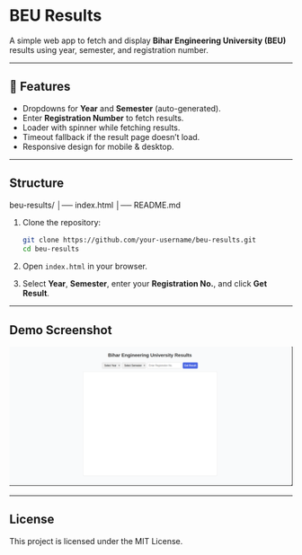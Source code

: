 # BEU Results

A simple web app to fetch and display **Bihar Engineering University (BEU)** results using year, semester, and registration number.

---

## 🚀 Features

- Dropdowns for **Year** and **Semester** (auto-generated).
- Enter **Registration Number** to fetch results.
- Loader with spinner while fetching results.
- Timeout fallback if the result page doesn’t load.
- Responsive design for mobile & desktop.

---

## Structure

beu-results/
│── index.html
│── README.md

1. Clone the repository:

   ```bash
   git clone https://github.com/your-username/beu-results.git
   cd beu-results
   ```

2. Open `index.html` in your browser.

3. Select **Year**, **Semester**, enter your **Registration No.**, and click **Get Result**.

---

## Demo Screenshot

![Demo Screenshot](./assets/index.png)

---

## License

This project is licensed under the MIT License.
